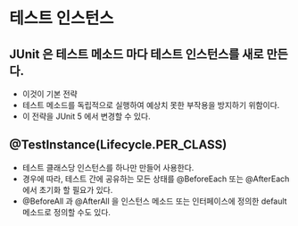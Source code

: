# 테스트 인스턴스
## JUnit 은 테스트 메소드 마다 테스트 인스턴스를 새로 만든다.
- 이것이 기본 전략
- 테스트 메소드를 독립적으로 실행하여 예상치 못한 부작용을 방지하기 위함이다.
- 이 전략을 JUnit 5 에서 변경할 수 있다.

## @TestInstance(Lifecycle.PER_CLASS)
- 테스트 클래스당 인스턴스를 하나만 만들어 사용한다.
- 경우에 따라, 테스트 간에 공유하는 모든 상태를 @BeforeEach 또는 @AfterEach 에서 초기화 할 필요가 있다.
- @BeforeAll 과 @AfterAll 을 인스턴스 메소드 또는 인터페이스에 정의한 default 메소드로 정의할 수도 있다.
